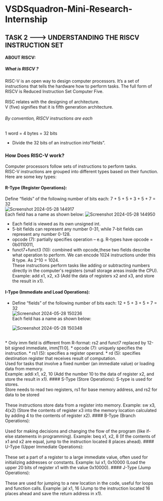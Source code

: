 # VSDSquadron-Mini-Research-Internship
## TASK 2 ---> UNDERSTANDING THE RISCV INSTRUCTION SET
#### ABOUT RISCV:
##### What is RISCV ?
RISC-V is an open way to design computer processors. It’s a set of instructions that tells the hardware how to perform tasks. 
The full form of RISCV is  Reduced Instruction Set Computer Five.
<br/><br/>
RISC relates with the designing of architecture.
<br/>V (five) signifies that it is fifth generation architecture.
###### By convention, RISCV instructions are each
1 word = 4 bytes = 32 bits
* Divide the 32 bits of an instruction into“fields”.
### How Does RISC-V work?
Computer processors follow sets of instructions to perform tasks. 
<br/>
RISC-V instructions are grouped into different types based on their function. Here are some key types:
<br/>
#### R-Type (Register Operations):
Define “fields” of the following number of bits
each: 7 + 5 + 5 + 3 + 5 + 7 = 32
<br/>![Screenshot 2024-05-28 144917](https://github.com/nisarg-patel-24/VSDSquadron-Mini-Research-Internship/assets/167600511/195ac657-0d17-4fd5-9b54-9a4fd8372245)<br/>
Each field has a name as shown below:
     ![Screenshot 2024-05-28 144950](https://github.com/nisarg-patel-24/VSDSquadron-Mini-Research-Internship/assets/167600511/97af4e2e-5e89-4992-895e-e9fc9143ad0f)
<br/>
* Each field is viewed as its own unsigned int.
* 5-bit fields can represent any number 0-31,
  while 7-bit fields can represent any number 0-128.
* opcode (7): partially specifies operation
   – e.g. R-types have opcode = 0b0110011,
* funct7+funct3 (10): combined with opcode,these two fields describe what operation to perform.
We can encode 1024 instructions under this R type. As 2^10 = 1024.<br/>
These instructions perform tasks like adding or subtracting numbers directly in the computer's registers (small storage areas inside the CPU).<br/>
Example: add x1, x2, x3 (Add the data of registers x2 and x3, and store the result in x1).
#### I-Type (Immediate and Load Operations):
* Define “fields” of the following number of bits
each: 12 + 5 + 3 + 5 + 7 = 32
   <br/> ![Screenshot 2024-05-28 150236](https://github.com/nisarg-patel-24/VSDSquadron-Mini-Research-Internship/assets/167600511/ad6b17ac-9cb7-43a2-b279-0f7c3497a663)<br/>
   Each field has a name as shown below:

    ![Screenshot 2024-05-28 150348](https://github.com/nisarg-patel-24/VSDSquadron-Mini-Research-Internship/assets/167600511/3e557ea6-c2d3-4a35-b8c9-19419e545a5a)

<br/>
* Only imm field is different from R-format: rs2 and funct7 replaced by 12-bit signed immediate, imm[11:0].
* opcode (7): uniquely specifies the instruction.
* rs1 (5): specifies a register operand.
* rd (5): specifies destination register that receives result of computation.<br/>
Used for tasks that involve a fixed number (an immediate value) or loading data from memory.<br/>
Example: addi x1, x2, 10 (Add the number 10 to the data of register x2, and store the result in x1).
#### S-Type (Store Operations):
S-type is used for stores.<br/>
Store needs to read two registers, rs1 for base memory address, and rs2 for data to be stored
<br/> <br/>
These instructions store data from a register into memory.
Example: sw x3, 4(x2) (Store the contents of register x3 into the memory location calculated by adding 4 to the contents of register x2).
#### B-Type (Branch Operations):
<br/> 
<br/>
Used for making decisions and changing the flow of the program (like if-else statements in programming).
Example: beq x1, x2, 8 (If the contents of x1 and x2 are equal, jump to the instruction located 8 places ahead).
#### U-Type (Upper Immediate Operations):
<br/> <br/>
These set a part of a register to a large immediate value, often used for initializing addresses or constants.
Example: lui x1, 0x10000 (Load the upper 20 bits of register x1 with the value 0x10000).
#### J-Type (Jump Operations):
<br/><br/>
These are used for jumping to a new location in the code, useful for loops and function calls.
Example: jal x1, 16 (Jump to the instruction located 16 places ahead and save the return address in x1).
